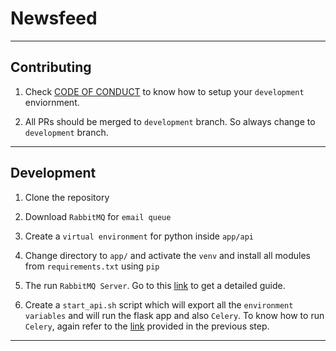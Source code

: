 # Newsfeed

---

## Contributing

1. Check [CODE OF CONDUCT](https://github.com/debdutgoswami/newsfeed/blob/master/CODE_OF_CONDUCT.md) to know how to setup your `development` enviornment.

2. All PRs should be merged to `development` branch. So always change to `development` branch.

---

## Development

1. Clone the repository

2. Download `RabbitMQ` for `email queue`

3. Create a `virtual environment` for python inside `app/api`

4. Change directory to `app/` and activate the `venv` and install all modules from `requirements.txt` using `pip`

5. The run `RabbitMQ Server`. Go to this [link](https://pratos.github.io/2017-01-12/celery-setup-on-windows/) to get a detailed guide.

6. Create a `start_api.sh` script which will export all the `environment variables` and will run the flask app and also `Celery`. To know how to run `Celery`, again refer to the [link](https://pratos.github.io/2017-01-12/celery-setup-on-windows/) provided in the previous step.

---